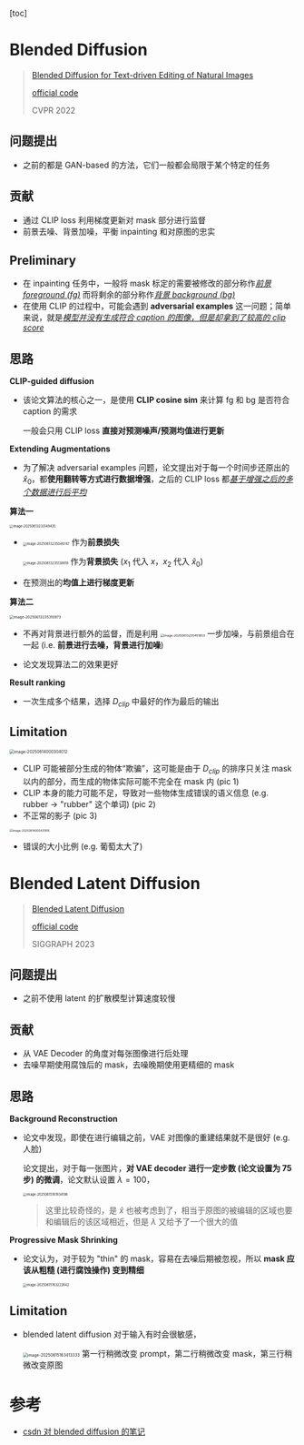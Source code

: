 [toc]

# Blended Diffusion

> [Blended Diffusion for Text-driven Editing of Natural Images](https://arxiv.org/abs/2111.14818)
>
> [official code](https://github.com/omriav/blended-diffusion)
>
> CVPR 2022

## 问题提出

- 之前的都是 GAN-based 的方法，它们一般都会局限于某个特定的任务



## 贡献

- 通过 CLIP loss 利用梯度更新对 mask 部分进行监督
- 前景去噪、背景加噪，平衡 inpainting 和对原图的忠实



## Preliminary

- 在 inpainting 任务中，一般将 mask 标定的需要被修改的部分称作<u>*前景 foreground (fg)*</u> 而将剩余的部分称作<u>*背景 background (bg)*</u>
- 在使用 CLIP 的过程中，可能会遇到 **adversarial examples** 这一问题；简单来说，就是<u>*模型并没有生成符合 caption 的图像，但是却拿到了较高的 clip score*</u>



## 思路

**CLIP-guided diffusion**

- 该论文算法的核心之一，是使用 **CLIP cosine sim** 来计算 fg 和 bg 是否符合 caption 的需求

  一般会只用 CLIP loss **直接对预测噪声/预测均值进行更新**

**Extending Augmentations**

- 为了解决 adversarial examples 问题，论文提出对于每一个时间步还原出的 $\hat x_0$，都**使用翻转等方式进行数据增强**，之后的 CLIP loss 都<u>*基于增强之后的多个数据进行后平均*</u>

**算法一**

<img src="assets/image-20250613233149435.png" alt="image-20250613233149435" style="zoom: 40%;" />

- <img src="assets/image-20250613235046747.png" alt="image-20250613235046747" style="zoom:40%;" /> 作为**前景损失**

  <img src="assets/image-20250613235138819.png" alt="image-20250613235138819" style="zoom:40%;" /> 作为**背景损失** ($x_1$ 代入 $x$，$x_2$ 代入 $\hat x_0$)

- 在预测出的**均值上进行梯度更新**

**算法二**

<img src="assets/image-20250613235310973.png" alt="image-20250613235310973" style="zoom:45%;" />

- 不再对背景进行额外的监督，而是利用 <img src="assets/image-20250613235451853.png" alt="image-20250613235451853" style="zoom:39%;" /> 一步加噪，与前景组合在一起 (i.e. **前景进行去噪，背景进行加噪**)

- 论文发现算法二的效果更好

**Result ranking**

- 一次生成多个结果，选择 $D_{clip}$ 中最好的作为最后的输出



## Limitation

<img src="assets/image-20250614000304012.png" alt="image-20250614000304012" style="zoom:50%;" />

- CLIP 可能被部分生成的物体“欺骗”，这可能是由于 $D_{clip}$ 的排序只关注 mask 以内的部分，而生成的物体实际可能不完全在 mask 内 (pic 1)
- CLIP 本身的能力可能不足，导致对一些物体生成错误的语义信息 (e.g. rubber -> "rubber" 这个单词) (pic 2)
- 不正常的影子 (pic 3)

<img src="assets/image-20250614000431816.png" alt="image-20250614000431816" style="zoom:35%;" />

- 错误的大小比例 (e.g. 葡萄太大了)





# Blended Latent Diffusion

> [Blended Latent Diffusion](https://arxiv.org/abs/2206.02779)
>
> [official code](https://github.com/omriav/blended-latent-diffusion)
>
> SIGGRAPH 2023

## 问题提出

- 之前不使用 latent 的扩散模型计算速度较慢



## 贡献

- 从 VAE Decoder 的角度对每张图像进行后处理
- 去噪早期使用腐蚀后的 mask，去噪晚期使用更精细的 mask



## 思路

**Background Reconstruction**

- 论文中发现，即使在进行编辑之前，VAE 对图像的重建结果就不是很好 (e.g. 人脸)

  论文提出，对于每一张图片，**对 VAE decoder 进行一定步数 (论文设置为 75 步) 的微调**，论文默认设置 $\lambda=100$，

  <img src="assets/image-20250615161934198.png" alt="image-20250615161934198" style="zoom:40%;" />

  > 这里比较奇怪的，是 $\hat x$ 也被考虑到了，相当于原图的被编辑的区域也要和编辑后的该区域相近，但是 $\lambda$ 又给予了一个很大的值

**Progressive Mask Shrinking**

- 论文认为，对于较为 "thin" 的 mask，容易在去噪后期被忽视，所以 **mask 应该从粗糙 (进行腐蚀操作) 变到精细**

  <img src="assets/image-20250615163222642.png" alt="image-20250615163222642" style="zoom:40%;" />



## Limitation

- blended latent diffusion 对于输入有时会很敏感，

  <img src="assets/image-20250615163413333.png" alt="image-20250615163413333" style="zoom:50%;" /> 第一行稍微改变 prompt，第二行稍微改变 mask，第三行稍微改变原图



# 参考

- [csdn 对 blended diffusion 的笔记](https://blog.csdn.net/nappingman/article/details/127818606)